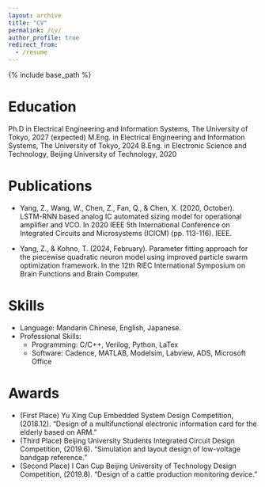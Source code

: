 ```yaml
---
layout: archive
title: "CV"
permalink: /cv/
author_profile: true
redirect_from:
  - /resume
---
```


{% include base_path %}

Education
======
Ph.D in Electrical Engineering and Information Systems, The University of Tokyo, 2027 (expected)
M.Eng. in Electrical Engineering and Information Systems, The University of Tokyo, 2024
B.Eng. in Electronic Science and Technology, Beijing University of Technology, 2020

Publications
======

* Yang, Z., Wang, W., Chen, Z., Fan, Q., & Chen, X. (2020, October). LSTM-RNN based analog IC automated sizing model for operational amplifier and VCO. In 2020 IEEE 5th International Conference on Integrated Circuits and Microsystems (ICICM) (pp. 113-116). IEEE.

* Yang, Z., & Kohno, T. (2024, February). Parameter fitting approach for the piecewise quadratic neuron model using improved particle swarm optimization framework. In the 12th RIEC International Symposium on Brain Functions and Brain Computer.

Skills
======
* Language: Mandarin Chinese, English, Japanese.
* Professional Skills:
  * Programming: C/C++, Verilog, Python, LaTex
  * Software: Cadence, MATLAB, Modelsim, Labview, ADS, Microsoft Office

Awards
======
* (First Place) Yu Xing Cup Embedded System Design Competition, (2018.12). 
“Design of a multifunctional electronic information card for the elderly based on ARM.”
* (Third Place) Beijing University Students Integrated Circuit Design Competition, (2019.6). 
“Simulation and layout design of low-voltage bandgap reference.”
* (Second Place) I Can Cup Beijing University of Technology Design Competition, (2019.8). 
“Design of a cattle production monitoring device.”
